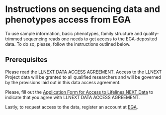 # Instructions on sequencing data and phenotypes access from EGA

To use sample information, basic phenotypes, family structure and quality-trimmed sequencing reads one needs to get access to the EGA-deposited data.
To do so, please, follow the instructions outlined below. 

## Prerequisites
Please read the [LLNEXT DATA ACCESS AGREEMENT](https://groningenmicrobiome.org/?page_id=2598). Access to the LLNEXT Project data will be granted 
to all qualified researchers and will be governed by the provisions laid out in this data access agreement.

Please, fill out the [Application Form for Access to Lifelines NEXT Data](https://docs.google.com/forms/d/e/1FAIpQLScUaLZk6Smz66EAqgb0JmzyXLPF3V9mHdvWEuL98qT4yF1j5g/viewform) to indicate that you agree with LLNEXT DATA ACCESS AGREEMENT.

Lastly, to request access to the data, register an account at [EGA](https://ega-archive.org/register/).



